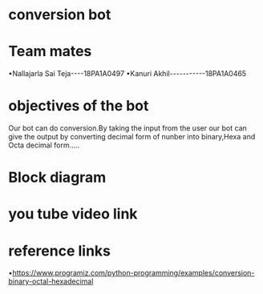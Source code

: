 # conversion bot
# Team mates
 •Nallajarla Sai Teja----18PA1A0497
 •Kanuri Akhil-----------18PA1A0465 
# objectives of the bot
Our bot can do conversion.By taking the input from the user our bot can give the output by converting decimal form of nunber into binary,Hexa and Octa decimal form.....
# Block diagram
# you tube video link
# reference links
 •https://www.programiz.com/python-programming/examples/conversion-binary-octal-hexadecimal
